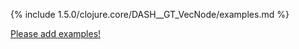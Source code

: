 {% include 1.5.0/clojure.core/DASH__GT_VecNode/examples.md %}

[Please add examples!](https://github.com/arrdem/grimoire/edit/master/_includes/1.6.0/clojure.core/DASH__GT_VecNode/examples.md)
